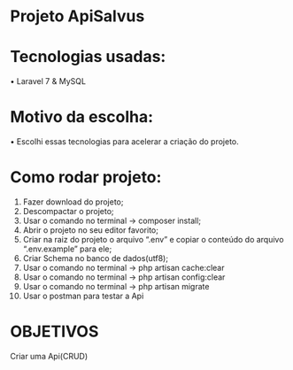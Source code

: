 # Projeto ApiSalvus

# Tecnologias usadas: #
 
•	Laravel 7 & MySQL

# Motivo da escolha: #

•	Escolhi essas tecnologias para acelerar a criação do projeto.

# Como rodar projeto: #
1.	Fazer download do projeto;
2.	Descompactar o projeto;
3.	Usar o comando no terminal -> composer install;
4.	Abrir o projeto no seu editor favorito;
5.	Criar na raiz do projeto o arquivo “.env” e copiar o conteúdo do arquivo “.env.example” para ele;
6.	Criar Schema no banco de dados(utf8);
7.	Usar o comando no terminal -> php artisan cache:clear
8.	Usar o comando no terminal -> php artisan config:clear
9.	Usar o comando no terminal -> php artisan migrate
10. Usar o postman para testar a Api

# OBJETIVOS #

Criar uma Api(CRUD)
